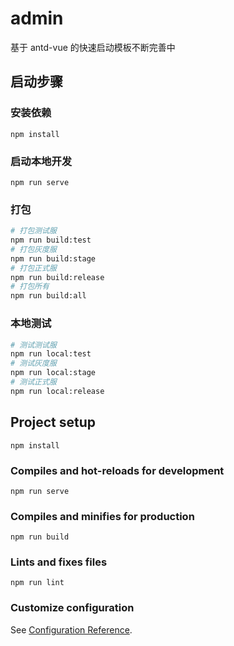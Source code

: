 # admin
基于 antd-vue 的快速启动模板不断完善中
## 启动步骤
### 安装依赖
```
npm install
```
### 启动本地开发
```
npm run serve
```
### 打包
```sh
# 打包测试服
npm run build:test
# 打包灰度服
npm run build:stage
# 打包正式服
npm run build:release
# 打包所有
npm run build:all
```
### 本地测试
```sh
# 测试测试服
npm run local:test
# 测试灰度服
npm run local:stage
# 测试正式服
npm run local:release
```

## Project setup
```
npm install
```

### Compiles and hot-reloads for development
```
npm run serve
```

### Compiles and minifies for production
```
npm run build
```

### Lints and fixes files
```
npm run lint
```

### Customize configuration
See [Configuration Reference](https://cli.vuejs.org/config/).

